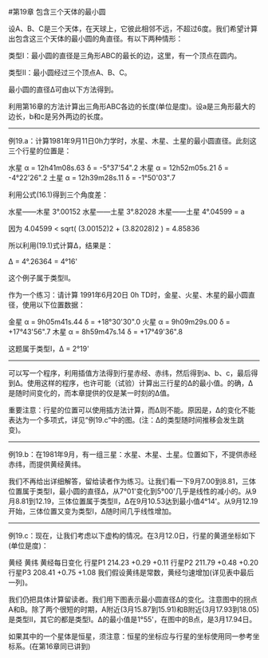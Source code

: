 #第19章 包含三个天体的最小圆


  设A、B、C是三个天体，在天球上，它彼此相邻不远，不超过6度。我们希望计算出包含这三个天体的最小圆的角直径。有以下两种情形：

  类型I：最小圆的直径是三角形ABC的最长的边，这里，有一个顶点在圆内。

  类型II：最小圆经过三个顶点A、B、C。



  最小圆的直径Δ可由以下方法得到。

  利用第16章的方法计算出三角形ABC各边的长度(单位是度)。设a是三角形最大的边长，b和c是另外两边的长度。



--------------------------------

例19.a：计算1981年9月11日0h力学时，水星、木星、土星的最小圆直径。此刻这三个行星的位置是：

水星 α = 12h41m08s.63   δ = -5°37'54".2
木星 α = 12h52m05s.21   δ = -4°22'26".2
土星 α = 12h39m28s.11   δ = -1°50'03".7

  利用公式(16.1)得到三个角度差：

水星——木星 3°.00152
水星——土星 3°.82028
木星——土星 4°.04599 = a

  因为 4.04599 < sqrt( (3.00152)2 + (3.82028)2 ) = 4.85836

  所以利用(19.1)式计算Δ，结果是：

  Δ = 4°.26364 = 4°16'

  这个例子属于类型II。

作为一个练习：请计算 1991年6月20日 0h TD时，金星、火星、木星的最小圆直径，使用以下位置数据：

金星 α = 9h05m41s.44   δ = +18°30'30".0
火星 α = 9h09m29s.00   δ = +17°43'56".7
木星 α = 8h59m47s.14   δ = +17°49'36".8

  这题属于类型I，Δ = 2°19'

---------------------------------

  可以写一个程序，利用插值方法得到行星赤经、赤纬，然后得到a、b、c，最后得到Δ。使用这样的程序，也许可能（试验）计算出三行星的Δ的最小值。的确，Δ是随时间变化的，而本章提供的仅是某一时刻的Δ值。

  重要注意：行星的位置可以使用插方法计算，而Δ则不能。原因是，Δ的变化不能表达为一个多项式，详见“例19.c”中的图。(注：Δ的类型随时间推移会发生跳变)。

---------------------------------

例19.b：在1981年9月，有一组三星：水星、木星、土星。位置如下，不提供赤经赤纬，而提供黄经黄纬。



  我们不再给出详细解答，留给读者作为练习。让我们看一下9月7.00到8.81，三体位置属于类型I，最小圆的直径Δ，从7°01'变化到5°00'几乎是线性的减小的。从9月8.81到12.19，三体位置属于类型II，Δ在9月10.53达到最小值4°14'。从9月12.19开始，三体位置又变为类型I，Δ随时间几乎线性增加。

------------------------

例19.c：现在，让我们考虑以下虚构的情况。在3月12.0日，行星的黄道坐标如下(单位是度)：

黄经	黄纬	黄经每日变化
行星P1	214.23	+0.29	+0.11
行星P2	211.79	+0.48	+0.20
行星P3	208.41	+0.75	+1.08
  我们假设黄纬是常数，黄经匀速增加(详见表中最后一列)。

  我们仍把具体计算留读者。我们用下图表示最小圆直径Δ的变化。注意图中的拐点A和B。除了两个很短的时期，A附近(3月15.87到15.91)和B附近(3月17.93到18.05)是类型II，其它的都是类型I。Δ的最小值是1°55'，在图中的B点，是3月17.94日。



  如果其中的一个星体是恒星，须注意：恒星的坐标应与行星的坐标使用同一参考坐标系。(在第16章同已讲到)
